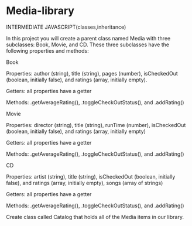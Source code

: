 # Media-library
INTERMEDIATE JAVASCRIPT(classes,inheritance)

In this project you will create a parent class named Media with three subclasses: Book, Movie, and CD. These three subclasses have the following properties and methods:

Book

Properties: author (string), title (string), pages (number), isCheckedOut (boolean, initially false), and ratings (array, initially empty).

Getters: all properties have a getter

Methods: .getAverageRating(), .toggleCheckOutStatus(), and .addRating()

Movie

Properties: director (string), title (string), runTime (number), isCheckedOut (boolean, initially false), and ratings (array, initially empty)

Getters: all properties have a getter

Methods: .getAverageRating(), .toggleCheckOutStatus(), and .addRating()

CD

Properties: artist (string), title (string), isCheckedOut (boolean, initially false), and ratings (array, initially empty), songs (array of strings)

Getters: all properties have a getter

Methods: .getAverageRating(), .toggleCheckOutStatus(), and .addRating()


Create class called Catalog that holds all of the Media items in our library.
